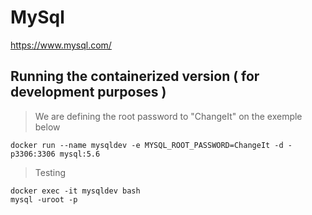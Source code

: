 # MySql

https://www.mysql.com/

## Running the containerized version ( for development purposes )

> We are defining the root password to "ChangeIt" on the exemple below
```
docker run --name mysqldev -e MYSQL_ROOT_PASSWORD=ChangeIt -d -p3306:3306 mysql:5.6
```

> Testing
```
docker exec -it mysqldev bash
mysql -uroot -p 
```
